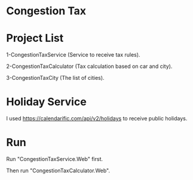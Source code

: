 # Congestion Tax

# Project List
1-CongestionTaxService (Service to receive tax rules).

2-CongestionTaxCalculator (Tax calculation based on car and city).

3-CongestionTaxCity (The list of cities).

# Holiday Service
I used https://calendarific.com/api/v2/holidays to receive public holidays.

# Run
Run "CongestionTaxService.Web" first.

Then run "CongestionTaxCalculator.Web".

